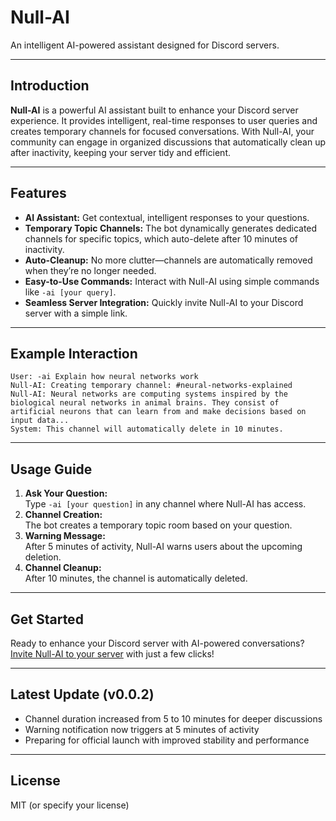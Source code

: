 # Null-AI

An intelligent AI-powered assistant designed for Discord servers.

---

## Introduction

**Null-AI** is a powerful AI assistant built to enhance your Discord server experience. It provides intelligent, real-time responses to user queries and creates temporary channels for focused conversations. With Null-AI, your community can engage in organized discussions that automatically clean up after inactivity, keeping your server tidy and efficient.

---

## Features

- **AI Assistant:** Get contextual, intelligent responses to your questions.
- **Temporary Topic Channels:** The bot dynamically generates dedicated channels for specific topics, which auto-delete after 10 minutes of inactivity.
- **Auto-Cleanup:** No more clutter—channels are automatically removed when they’re no longer needed.
- **Easy-to-Use Commands:** Interact with Null-AI using simple commands like `-ai [your query]`.
- **Seamless Server Integration:** Quickly invite Null-AI to your Discord server with a simple link.

---

## Example Interaction

```
User: -ai Explain how neural networks work
Null-AI: Creating temporary channel: #neural-networks-explained
Null-AI: Neural networks are computing systems inspired by the biological neural networks in animal brains. They consist of artificial neurons that can learn from and make decisions based on input data...
System: This channel will automatically delete in 10 minutes.
```

---

## Usage Guide

1. **Ask Your Question:**  
   Type `-ai [your question]` in any channel where Null-AI has access.
2. **Channel Creation:**  
   The bot creates a temporary topic room based on your question.
3. **Warning Message:**  
   After 5 minutes of activity, Null-AI warns users about the upcoming deletion.
4. **Channel Cleanup:**  
   After 10 minutes, the channel is automatically deleted.

---

## Get Started

Ready to enhance your Discord server with AI-powered conversations?  
[Invite Null-AI to your server](https://discord.com/oauth2/authorize?client_id=1334517590470430850&permissions=8&integration_type=0&scope=bot) with just a few clicks!

---

## Latest Update (v0.0.2)

- Channel duration increased from 5 to 10 minutes for deeper discussions
- Warning notification now triggers at 5 minutes of activity
- Preparing for official launch with improved stability and performance

---

## License

MIT (or specify your license)